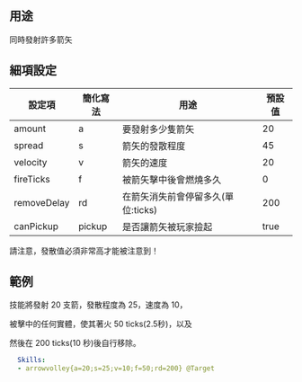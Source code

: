 ## 用途

同時發射許多箭矢


## 細項設定
| 設定項 | 簡化寫法 | 用途 | 預設值 |
|-------------|---------|------------------------------------------------------------|---------|
| amount  | a   | 要發射多少隻箭矢 | 20  |
| spread  | s   | 箭矢的發散程度 | 45  |
| velocity| v   | 箭矢的速度| 20  |
| fireTicks   | f   | 被箭矢擊中後會燃燒多久   | 0   |
| removeDelay | rd  | 在箭矢消失前會停留多久(單位:ticks) | 200 |
| canPickup   | pickup  | 是否讓箭矢被玩家撿起 | true|
  
請注意，發散值必須非常高才能被注意到！

## 範例

技能將發射 20 支箭，發散程度為 25，速度為 10，

被擊中的任何實體，使其著火 50 ticks(2.5秒)，以及

然後在 200 ticks(10 秒)後自行移除。
```yml
  Skills:
  - arrowvolley{a=20;s=25;v=10;f=50;rd=200} @Target
```